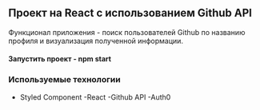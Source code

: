 ## Проект на React c использованием Github API
Функционал приложения - поиск пользователей Github по названию профиля и визуализация полученной информации.

#### Запустить проект - npm start

### Используемые технологии
 - Styled Component
 -React
 -Github API
 -Auth0
